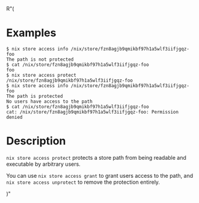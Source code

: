 R"(
# Examples

```console
$ nix store access info /nix/store/fzn8agjb9qmikbf97h1a5wlf3iifjgqz-foo
The path is not protected
$ cat /nix/store/fzn8agjb9qmikbf97h1a5wlf3iifjgqz-foo
foo
$ nix store access protect /nix/store/fzn8agjb9qmikbf97h1a5wlf3iifjgqz-foo
$ nix store access info /nix/store/fzn8agjb9qmikbf97h1a5wlf3iifjgqz-foo
The path is protected
No users have access to the path
$ cat /nix/store/fzn8agjb9qmikbf97h1a5wlf3iifjgqz-foo
cat: /nix/store/fzn8agjb9qmikbf97h1a5wlf3iifjgqz-foo: Permission denied
```

# Description

`nix store access protect` protects a store path from being readable and executable by arbitrary users.

You can use `nix store access grant` to grant users access to the path, and `nix store access unprotect` to remove the protection entirely.

<!-- FIXME moar docs -->

)"
